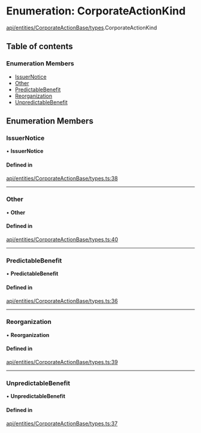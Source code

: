 # Enumeration: CorporateActionKind

[api/entities/CorporateActionBase/types](../wiki/api.entities.CorporateActionBase.types).CorporateActionKind

## Table of contents

### Enumeration Members

- [IssuerNotice](../wiki/api.entities.CorporateActionBase.types.CorporateActionKind#issuernotice)
- [Other](../wiki/api.entities.CorporateActionBase.types.CorporateActionKind#other)
- [PredictableBenefit](../wiki/api.entities.CorporateActionBase.types.CorporateActionKind#predictablebenefit)
- [Reorganization](../wiki/api.entities.CorporateActionBase.types.CorporateActionKind#reorganization)
- [UnpredictableBenefit](../wiki/api.entities.CorporateActionBase.types.CorporateActionKind#unpredictablebenefit)

## Enumeration Members

### IssuerNotice

• **IssuerNotice**

#### Defined in

[api/entities/CorporateActionBase/types.ts:38](https://github.com/PolymathNetwork/polymesh-sdk/blob/49113a20/src/api/entities/CorporateActionBase/types.ts#L38)

___

### Other

• **Other**

#### Defined in

[api/entities/CorporateActionBase/types.ts:40](https://github.com/PolymathNetwork/polymesh-sdk/blob/49113a20/src/api/entities/CorporateActionBase/types.ts#L40)

___

### PredictableBenefit

• **PredictableBenefit**

#### Defined in

[api/entities/CorporateActionBase/types.ts:36](https://github.com/PolymathNetwork/polymesh-sdk/blob/49113a20/src/api/entities/CorporateActionBase/types.ts#L36)

___

### Reorganization

• **Reorganization**

#### Defined in

[api/entities/CorporateActionBase/types.ts:39](https://github.com/PolymathNetwork/polymesh-sdk/blob/49113a20/src/api/entities/CorporateActionBase/types.ts#L39)

___

### UnpredictableBenefit

• **UnpredictableBenefit**

#### Defined in

[api/entities/CorporateActionBase/types.ts:37](https://github.com/PolymathNetwork/polymesh-sdk/blob/49113a20/src/api/entities/CorporateActionBase/types.ts#L37)
